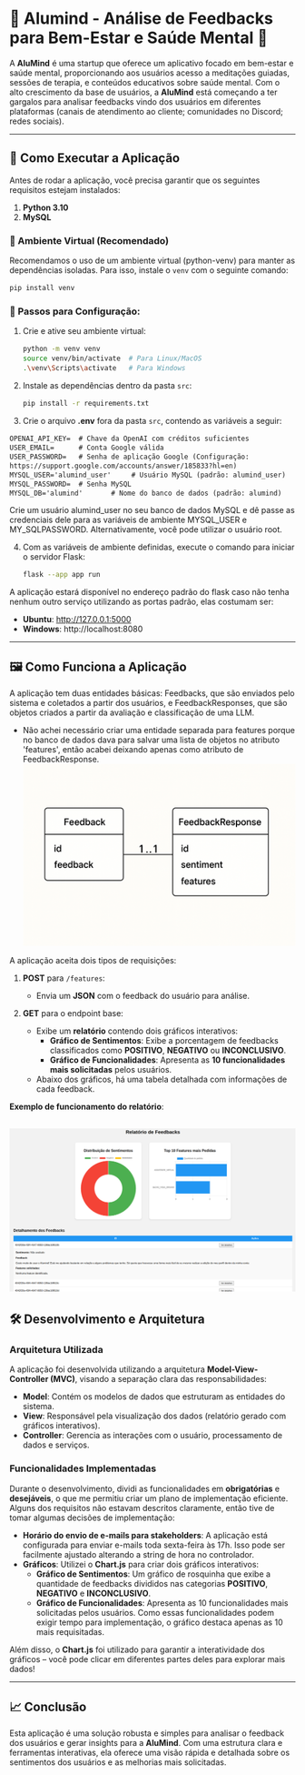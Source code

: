 # 🌟 Alumind - Análise de Feedbacks para Bem-Estar e Saúde Mental 🌟

A **AluMind** é uma startup que oferece um aplicativo focado em bem-estar e saúde mental, proporcionando aos usuários acesso a meditações guiadas, sessões de terapia, e conteúdos educativos sobre saúde mental. Com o alto crescimento da base de usuários, a **AluMind** está começando a ter gargalos para analisar feedbacks vindo dos usuários em diferentes plataformas (canais de atendimento ao cliente; comunidades no Discord; redes sociais).

---

## 🚀 Como Executar a Aplicação

Antes de rodar a aplicação, você precisa garantir que os seguintes requisitos estejam instalados:

1. **Python 3.10**
2. **MySQL**

### 🌱 Ambiente Virtual (Recomendado)
Recomendamos o uso de um ambiente virtual (python-venv) para manter as dependências isoladas. Para isso, instale o `venv` com o seguinte comando:
```bash
pip install venv
```

### 🔧 Passos para Configuração:

1. Crie e ative seu ambiente virtual:
   ```bash
   python -m venv venv
   source venv/bin/activate  # Para Linux/MacOS
   .\venv\Scripts\activate   # Para Windows
   ```

2. Instale as dependências dentro da pasta `src`:
   ```bash
   pip install -r requirements.txt
   ```

3. Crie o arquivo **.env** fora da pasta `src`, contendo as variáveis a seguir:

```env
OPENAI_API_KEY=  # Chave da OpenAI com créditos suficientes
USER_EMAIL=      # Conta Google válida
USER_PASSWORD=   # Senha de aplicação Google (Configuração: https://support.google.com/accounts/answer/185833?hl=en)
MYSQL_USER='alumind_user'     # Usuário MySQL (padrão: alumind_user)
MYSQL_PASSWORD=  # Senha MySQL
MYSQL_DB='alumind'       # Nome do banco de dados (padrão: alumind)
```

Crie um usuário alumind_user no seu banco de dados MySQL e dê passe as credenciais dele para as variáveis de ambiente
MYSQL_USER e MY_SQLPASSWORD. Alternativamente, você pode utilizar o usuário root.

4. Com as variáveis de ambiente definidas, execute o comando para iniciar o servidor Flask:
   ```bash
   flask --app app run
   ```

A aplicação estará disponível no endereço padrão do flask caso não tenha nenhum outro serviço utilizando as portas padrão, elas costumam ser:
- **Ubuntu**: http://127.0.0.1:5000
- **Windows**: http://localhost:8080

---

## 🖼️ Como Funciona a Aplicação

A aplicação tem duas entidades básicas: Feedbacks, que são enviados pelo sistema e coletados a partir dos usuários, e FeedbackResponses, que são objetos criados a partir da avaliação e classificação de uma LLM.

* Não achei necessário criar uma entidade separada para features porque no banco de dados dava para salvar uma lista de objetos no atributo 'features', então acabei deixando apenas como atributo de FeedbackResponse.
![alt text](image-3.png)

A aplicação aceita dois tipos de requisições:

1. **POST** para `/features`:
   - Envia um **JSON** com o feedback do usuário para análise.
   
2. **GET** para o endpoint base:
   - Exibe um **relatório** contendo dois gráficos interativos:
     - **Gráfico de Sentimentos**: Exibe a porcentagem de feedbacks classificados como **POSITIVO**, **NEGATIVO** ou **INCONCLUSIVO**.
     - **Gráfico de Funcionalidades**: Apresenta as **10 funcionalidades mais solicitadas** pelos usuários.
   - Abaixo dos gráficos, há uma tabela detalhada com informações de cada feedback.

**Exemplo de funcionamento do relatório**:

![Exemplo de funcionamento do relatório](image-2.png)
---

## 🛠️ Desenvolvimento e Arquitetura

### Arquitetura Utilizada

A aplicação foi desenvolvida utilizando a arquitetura **Model-View-Controller (MVC)**, visando a separação clara das responsabilidades:

- **Model**: Contém os modelos de dados que estruturam as entidades do sistema.
- **View**: Responsável pela visualização dos dados (relatório gerado com gráficos interativos).
- **Controller**: Gerencia as interações com o usuário, processamento de dados e serviços.

### Funcionalidades Implementadas

Durante o desenvolvimento, dividi as funcionalidades em **obrigatórias** e **desejáveis**, o que me permitiu criar um plano de implementação eficiente. Alguns dos requisitos não estavam descritos claramente, então tive de tomar algumas decisões de implementação:

- **Horário do envio de e-mails para stakeholders**: A aplicação está configurada para enviar e-mails toda sexta-feira às 17h. Isso pode ser facilmente ajustado alterando a string de hora no controlador.
- **Gráficos**: Utilizei o **Chart.js** para criar dois gráficos interativos:
  - **Gráfico de Sentimentos**: Um gráfico de rosquinha que exibe a quantidade de feedbacks divididos nas categorias **POSITIVO**, **NEGATIVO** e **INCONCLUSIVO**.
  - **Gráfico de Funcionalidades**: Apresenta as 10 funcionalidades mais solicitadas pelos usuários. Como essas funcionalidades podem exigir tempo para implementação, o gráfico destaca apenas as 10 mais requisitadas.

Além disso, o **Chart.js** foi utilizado para garantir a interatividade dos gráficos – você pode clicar em diferentes partes deles para explorar mais dados!

---

## 📈 Conclusão

Esta aplicação é uma solução robusta e simples para analisar o feedback dos usuários e gerar insights para a **AluMind**. Com uma estrutura clara e ferramentas interativas, ela oferece uma visão rápida e detalhada sobre os sentimentos dos usuários e as melhorias mais solicitadas.
